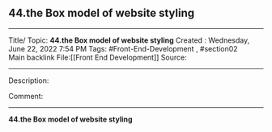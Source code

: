 ## 44.the Box model of website styling

---

Title/ Topic: __44.the Box model of website styling__
Created : Wednesday, June 22, 2022 7:54 PM
Tags: #Front-End-Development , #section02  
Main backlink File:[[Front End Development]]
Source: 

---
Description: 

Comment: 

---

__44.the Box model of website styling__


